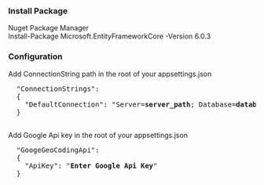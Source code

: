 <h3>Install Package</h3>
Nuget Package Manager </br>
  Install-Package Microsoft.EntityFrameworkCore -Version 6.0.3

<h3>Configuration</h3>
  Add ConnectionString path in the root of your appsettings.json
  <pre>
  "ConnectionStrings": 
  {
    "DefaultConnection": "Server=<b>server_path</b>; Database=<b>database_name</b>; Trusted_Connection=true;"
  }
  </pre>
  
  Add Google Api key in the root of your appsettings.json
   <pre>
  "GoogeGeoCodingApi": 
  {
    "ApiKey": "<b>Enter Google Api Key</b>"
  }
  </pre>
